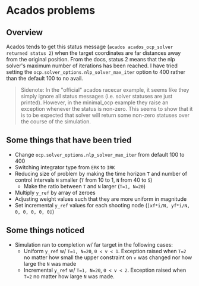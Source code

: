 # Acados problems

## Overview
Acados tends to get this status message (`acados acados_ocp_solver returned status 2`) when the target coordinates are far distances away from the original position. From the docs, status 2 means that the nlp solver's maximum number of iterations has been reached. I have tried setting the `ocp.solver_options.nlp_solver_max_iter` option to 400 rather than the default 100 to no avail.

> Sidenote: In the "official" acados racecar example, it seems like they simply ignore all status messages (i.e. solver statuses are just printed). However, in the minimal_ocp example they raise an exception whenever the status is non-zero. This seems to show that it is to be expected that solver will return some non-zero statuses over the course of the simulation.

## Some things that have been tried
- Change `ocp.solver_options.nlp_solver_max_iter` from default 100 to 400
- Switching integrator type from `ERK` to `IRK`
- Reducing size of problem by making the time horizon `T` and number of control intervals `N` smaller (`T` from 10 to 1, `N` from 40 to `5`)
  - Make the ratio between `T` and `N` larger (`T=1, N=20`)
- Multiply `y_ref` by array of zeroes
- Adjusting weight values such that they are more uniform in magnitude
- Set incremental `y_ref` values for each shooting node (`[xf*i/N, yf*i/N, 0, 0, 0, 0, 0]`)

## Some things noticed
- Simulation ran to completion w/ far target in the following cases:
  - Uniform `y_ref` w/ `T=1, N=20`, `0 < v < 1`. Exception raised when `T=2` no matter how small the upper constraint on `v` was changed nor how large the `N` was made
  - Incremental `y_ref` w/ `T=1, N=20`, `0 < v < 2`. Exception raised when `T=2` no matter how large `N` was made.